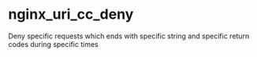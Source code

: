 # nginx_uri_cc_deny
Deny specific requests which ends with specific string and specific return codes during specific times
